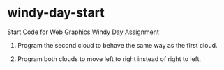 # windy-day-start

Start Code for Web Graphics Windy Day Assignment

1. Program the second cloud to behave the same way as the first cloud.

2. Program both clouds to move left to right instead of right to left.
